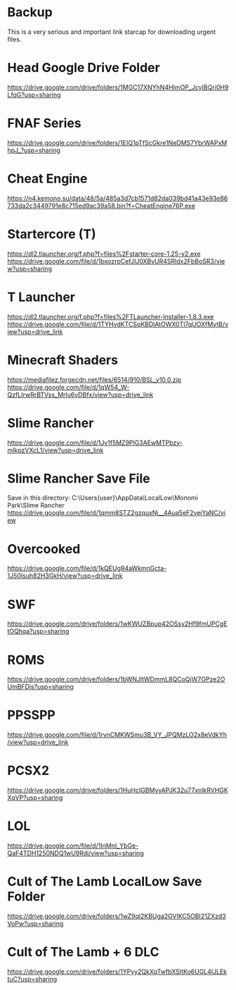 # Backup
This is a very serious and important link starcap for downloading urgent files.

# Head Google Drive Folder
https://drive.google.com/drive/folders/1MGC17XNYhN4HImOP_JcyIBQri0H9LfqG?usp=sharing

# FNAF Series
https://drive.google.com/drive/folders/1EIQ1pTfScGkre1NeDMS7YbrWAPxMhpJ_?usp=sharing

# Cheat Engine
https://n4.kemono.su/data/48/5a/485a3d7cb1571d82da039bd41a43e93e86733da2c3449791e8c715ed9ac39a58.bin?f=CheatEngine76P.exe

# Startercore (T)
https://dl2.tlauncher.org/f.php?f=files%2Fstarter-core-1.25-v2.exe
https://drive.google.com/file/d/1bxozrpCefJIJ0XBvUR4SRldx2FbBoSR3/view?usp=sharing

# T Launcher
https://dl2.tlauncher.org/f.php?f=files%2FTLauncher-Installer-1.8.3.exe
https://drive.google.com/file/d/1TYHvdKTCSqKBDlAtOWX0Tl7qUOXfMytB/view?usp=drive_link

# Minecraft Shaders
https://mediafilez.forgecdn.net/files/6514/910/BSL_v10.0.zip
https://drive.google.com/file/d/1qW54_W-QzfLIrwRrBTVss_Mrlu6vDBfx/view?usp=drive_link

# Slime Rancher
https://drive.google.com/file/d/1Jv1f5MZ9PlG3AEwMTPbzy-mIkpzVXcL1/view?usp=drive_link

# Slime Rancher Save File
Save in this directory: C:\Users\{user}\AppData\LocalLow\Monomi Park\Slime Rancher
https://drive.google.com/file/d/1qmm8STZ2gzquxNj__4Aua5eF2vejYaNC/view

# Overcooked
https://drive.google.com/file/d/1kQEUg94aWkmnGcta-1J50Isuh82H3GkH/view?usp=drive_link

# SWF
https://drive.google.com/drive/folders/1wKWUZBpup42OSsv2Hf9fmUPCgEtOQhqa?usp=sharing

# ROMS
https://drive.google.com/drive/folders/1bWNJltWDmmL8QCoQjW7OPze2OUmBFDjs?usp=sharing

# PPSSPP
https://drive.google.com/file/d/1rvnCMKWSmu3B_VY_JPQMzLO2x8eVdkYh/view?usp=drive_link

# PCSX2
https://drive.google.com/drive/folders/1HuHcIGBMyyAPJK32u77xnlkRVHGKXqVP?usp=sharing

# LOL
https://drive.google.com/file/d/1InMnI_YbGe-QaF4TDH1250NDQ1wU9Rdj/view?usp=sharing

# Cult of The Lamb LocalLow Save Folder
https://drive.google.com/drive/folders/1wZ9ql2KBUga2GVIKC5OBI21ZXzd3VoPw?usp=sharing

# Cult of The Lamb + 6 DLC
https://drive.google.com/drive/folders/1YPyy2QkXqTwfbXSItKo6UGL4lJLEktuC?usp=sharing
